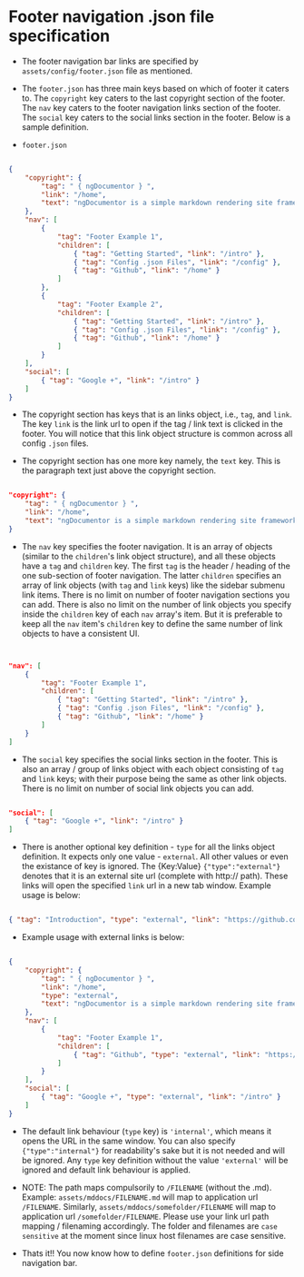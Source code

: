 # Footer navigation .json file specification


* The footer navigation bar links are specified by `assets/config/footer.json` file as mentioned.


* The `footer.json` has three main keys based on which of footer it caters to. The `copyright` key caters to the last copyright section of the footer. The `nav` key caters to the footer navigation links section of the footer. The `social` key caters to the social links section in the footer. Below is a sample definition.


* `footer.json`


```json

{
    "copyright": {
        "tag": " { ngDocumentor } ",
        "link": "/home",
        "text": "ngDocumentor is a simple markdown rendering site framework that works even on HTML only hosts like github pages"
    },
    "nav": [
        {
            "tag": "Footer Example 1",
            "children": [
                { "tag": "Getting Started", "link": "/intro" },
                { "tag": "Config .json Files", "link": "/config" },
                { "tag": "Github", "link": "/home" }
            ]
        },
        {
            "tag": "Footer Example 2",
            "children": [
                { "tag": "Getting Started", "link": "/intro" },
                { "tag": "Config .json Files", "link": "/config" },
                { "tag": "Github", "link": "/home" }
            ]
        }
    ],
    "social": [
        { "tag": "Google +", "link": "/intro" }
    ]
}

```


* The copyright section has keys that is an links object, i.e., `tag`, and `link`. The key `link` is the link url to open if the tag / link text is clicked in the footer. You will notice that this link object structure is common across all config `.json` files.


* The copyright section has one more key namely, the `text` key. This is the paragraph text just above the copyright section.


```json

"copyright": {
    "tag": " { ngDocumentor } ",
    "link": "/home",
    "text": "ngDocumentor is a simple markdown rendering site framework that works even on HTML only hosts like github pages"
}

```

* The `nav` key specifies the footer navigation. It is an array of objects (similar to the `children`'s link object structure), and all these objects have a `tag` and `children` key. The first `tag` is the header / heading of the one sub-section of footer navigation. The latter `children` specifies an array of link objects (with `tag` and `link` keys) like the sidebar submenu link items. There is no limit on number of footer navigation sections you can add. There is also no limit on the number of link objects you specify inside the `children` key of each `nav` array's item. But it is preferable to keep all the `nav` item's `children` key to define the same number of link objects to have a consistent UI.


```json


"nav": [
    {
        "tag": "Footer Example 1",
        "children": [
            { "tag": "Getting Started", "link": "/intro" },
            { "tag": "Config .json Files", "link": "/config" },
            { "tag": "Github", "link": "/home" }
        ]
    }
]

```


* The `social` key specifies the social links section in the footer. This is also an array / group of links object with each object consisting of `tag` and `link` keys; with their purpose being the same as other link objects. There is no limit on number of social link objects you can add.


```json

"social": [
    { "tag": "Google +", "link": "/intro" }
]

```


* There is another optional key definition - `type` for all the links object definition. It expects only one value - `external`. All other values or even the existance of key is ignored. The {Key:Value} `{"type":"external"}` denotes that it is an external site url (complete with http:// path). These links will open the specified `link` url in a new tab window. Example usage is below: 


```json

{ "tag": "Introduction", "type": "external", "link": "https://github.com/ngDocumentor/ngDocumentor" }

```


* Example usage with external links is below:


```json

{
    "copyright": {
        "tag": " { ngDocumentor } ",
        "link": "/home",
        "type": "external",
        "text": "ngDocumentor is a simple markdown rendering site framework that works even on HTML only hosts like github pages"
    },
    "nav": [
        {
            "tag": "Footer Example 1",
            "children": [
                { "tag": "Github", "type": "external", "link": "https://github.com/ngDocumentor/ngDocumentor" }
            ]
        }
    ],
    "social": [
        { "tag": "Google +", "type": "external", "link": "/intro" }
    ]
}

```


* The default link behaviour (`type` key) is `'internal'`, which means it opens the URL in the same window. You can also specify `{"type":"internal"}` for readability's sake but it is not needed and will be ignored. Any `type` key definition without the value `'external'` will be ignored and default link behaviour is applied.


* NOTE: The path maps compulsorily to `/FILENAME` (without the .md). Example: `assets/mddocs/FILENAME.md` will map to application url `/FILENAME`. Similarly, `assets/mddocs/somefolder/FILENAME` will map to application url `/somefolder/FILENAME`. Please use your link url path mapping / filenaming accordingly. The folder and filenames are `case sensitive` at the moment since linux host filenames are case sensitive.


* Thats it!! You now know how to define `footer.json` definitions for side navigation bar.

